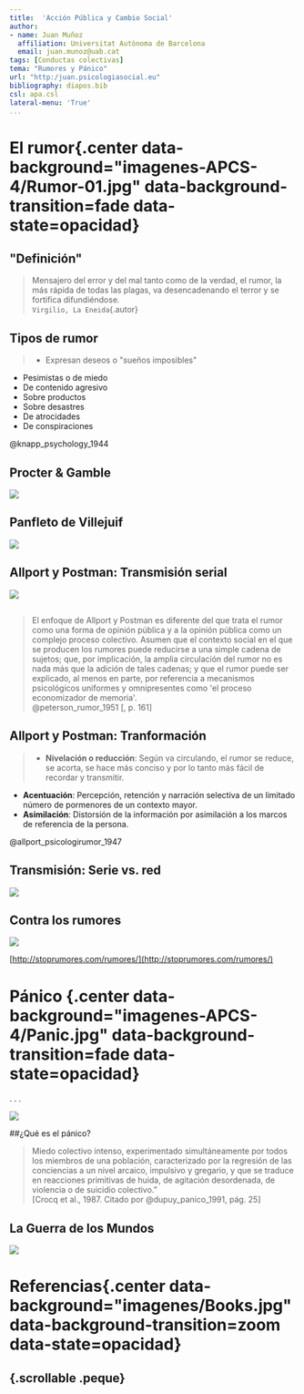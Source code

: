 ```yaml
---
title:  'Acción Pública y Cambio Social'
author:
- name: Juan Muñoz
  affiliation: Universitat Autònoma de Barcelona
  email: juan.munoz@uab.cat
tags: [Conductas colectivas]
tema: "Rumores y Pánico"
url: "http:/juan.psicologiasocial.eu"
bibliography: diapos.bib
csl: apa.csl
lateral-menu: 'True'
...
```



# El rumor{.center data-background="imagenes-APCS-4/Rumor-01.jpg" data-background-transition=fade data-state=opacidad}

## "Definición"

>Mensajero del error y del mal tanto como de la verdad, el rumor, la más rápida de todas las plagas, va desencadenando el terror y se fortifica difundiéndose.\
`Virgilio, La Eneida`{.autor}

<!--
## Ejemplos

![](imagenes-APCS-4/Rumor-whatsap.jpg)

##

![](imagenes-APCS-4/Rumor-telefono.png)
-->

## Tipos de rumor

>* Expresan deseos o "sueños imposibles"
* Pesimistas o de miedo
* De contenido agresivo
* Sobre productos
* Sobre desastres
* De atrocidades
* De conspiraciones

@knapp_psychology_1944

## Procter & Gamble

![](imagenes-APCS-4/ProcterGamble.png)

## Panfleto de Villejuif

![](imagenes-APCS-4/Villejuif.jpg)

## Allport y Postman: Transmisión serial

![](imagenes-APCS-4/AllportPostman.jpg)

##

>El enfoque de Allport y Postman es diferente del que trata el rumor como una forma de opinión pública y a la opinión pública como un complejo proceso colectivo. Asumen que el contexto social en el que se producen los rumores puede reducirse a una simple cadena de sujetos; que, por implicación, la amplia circulación del rumor no es nada más que la adición de tales cadenas; y que el rumor puede ser explicado, al menos en parte, por referencia a mecanismos psicológicos uniformes y omnipresentes como 'el proceso economizador de memoria'.\
@peterson_rumor_1951 [, p. 161]

## Allport y Postman: Tranformación

>* **Nivelación o reducción**: Según va circulando, el rumor se reduce, se acorta, se hace más conciso y por lo tanto más fácil de recordar y transmitir.
* **Acentuación**: Percepción, retención y narración selectiva de un limitado número de pormenores de un contexto mayor.
* **Asimilación**: Distorsión de la información por asimilación a los marcos de referencia de la persona.

@allport_psicologirumor_1947

## Transmisión: Serie vs. red

![](imagenes-APCS-4/Rumor-red.png)


## Contra los rumores

![](imagenes-APCS-4/StopRumores.png)

[http://stoprumores.com/rumores/](http://stoprumores.com/rumores/)

# Pánico {.center data-background="imagenes-APCS-4/Panic.jpg" data-background-transition=fade data-state=opacidad}

. . .

![](imagenes-APCS-4/Titanic.jpg)


##¿Qué es el pánico?

>Miedo colectivo intenso, experimentado simultáneamente por todos los miembros de una población, caracterizado por la regresión de las conciencias a un nivel arcaico, impulsivo y gregario, y que se traduce en reacciones primitivas de huida, de agitación desordenada, de violencia o de suicidio colectivo.”\
[Crocq et al., 1987. Citado por @dupuy_panico_1991, pág. 25]

## La Guerra de los Mundos

![](imagenes-APCS-4/WarOfWorlds.jpg)

# Referencias{.center data-background="imagenes/Books.jpg" data-background-transition=zoom data-state=opacidad}

## {.scrollable .peque}
